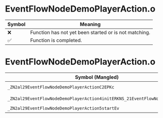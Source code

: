 # EventFlowNodeDemoPlayerAction.o
| Symbol | Meaning 
| ------------- | ------------- 
| :x: | Function has not yet been started or is not matching. 
| :white_check_mark: | Function is completed. 


# EventFlowNodeDemoPlayerAction.o
| Symbol (Mangled) | Symbol (Demangled) | Decompiled? |
| ------------- |  ------------- | ------------- |
| `_ZN2al29EventFlowNodeDemoPlayerActionC2EPKc` | `al::EventFlowNodeDemoPlayerAction::EventFlowNodeDemoPlayerAction(char const*)` | :x: |
| `_ZN2al29EventFlowNodeDemoPlayerAction4initERKNS_21EventFlowNodeInitInfoE` | `al::EventFlowNodeDemoPlayerAction::init(al::EventFlowNodeInitInfo const&)` | :x: |
| `_ZN2al29EventFlowNodeDemoPlayerAction5startEv` | `al::EventFlowNodeDemoPlayerAction::start(void)` | :x: |
